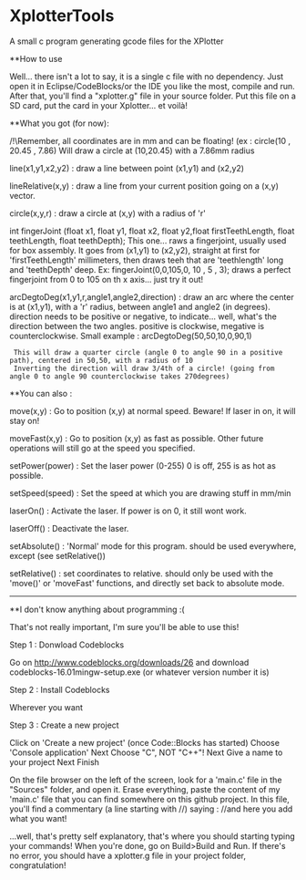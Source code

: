 # XplotterTools
A small c program generating gcode files for the XPlotter


**How to use

Well... there isn't a lot to say, it is a single c file with no dependency. Just open it in Eclipse/CodeBlocks/or the IDE you like the most, compile and run. After that, you'll find a "xplotter.g" file in your source folder. Put this file on a SD card, put the card in your Xplotter... et voilà!

**What you got (for now):

/!\Remember, all coordinates are in mm and can be floating! (ex : circle(10 , 20.45 , 7.86) Will draw a circle at (10,20.45) with a 7.86mm radius

line(x1,y1,x2,y2) : draw a line between point (x1,y1) and (x2,y2)

lineRelative(x,y) : draw a line from your current position going on a (x,y) vector.

circle(x,y,r) : draw a circle at (x,y) with a radius of 'r' 

int fingerJoint (float x1, float y1, float x2, float y2,float firstTeethLength, float teethLength, float teethDepth);
This one... raws a fingerjoint, usually used for box assembly. It goes from (x1,y1) to (x2,y2), straight at first for 'firstTeethLength' millimeters, then draws teeh that are 'teethlength' long and 'teethDepth' deep. Ex:
fingerJoint(0,0,105,0,  10  ,  5  ,  3);
draws a perfect fingerjoint from 0 to 105 on th x axis... just try it out!

arcDegtoDeg(x1,y1,r,angle1,angle2,direction) : draw an arc where the center is at (x1,y1), with a 'r' radius, between angle1 and angle2 (in degrees). direction needs to be positive or negative, to indicate... well, what's the direction between the two angles. positive is clockwise, megative is counterclockwise. 
Small example : 
     arcDegtoDeg(50,50,10,0,90,1)
     
     This will draw a quarter circle (angle 0 to angle 90 in a positive path), centered in 50,50, with a radius of 10
     Inverting the direction will draw 3/4th of a circle! (going from angle 0 to angle 90 counterclockwise takes 270degrees)

**You can also : 

move(x,y) : Go to position (x,y) at normal speed. Beware! If laser in on, it will stay on!

moveFast(x,y) : Go to position (x,y) as fast as possible. Other future operations will still go at the speed you specified.

setPower(power) : Set the laser power (0-255) 0 is off, 255 is  as hot as possible.

setSpeed(speed) : Set the speed at which you are drawing stuff in mm/min

laserOn() : Activate the laser. If power is on 0, it still wont work.

laserOff() : Deactivate the laser.

setAbsolute() : 'Normal' mode for this program. should be used everywhere, except (see setRelative())

setRelative() : set coordinates to relative. should only be used with the 'move()' or 'moveFast' functions, and directly set back to absolute mode.

--------------------------------------------


**I don't know anything about programming :(

That's not really important, I'm sure you'll be able to use this!

Step 1 : Donwload Codeblocks

Go on http://www.codeblocks.org/downloads/26 and download  codeblocks-16.01mingw-setup.exe (or whatever version number it is)

Step 2 : Install Codeblocks

Wherever you want

Step 3 : Create a new project

Click on 'Create a new project' (once Code::Blocks has started)
Choose 'Console application'
Next
Choose "C", NOT "C++"!
Next
Give a name to your project
Next
Finish

On the file browser on the left of the screen, look for a 'main.c' file in the "Sources" folder, and open it.
Erase everything, paste the content of my 'main.c' file that you can find somewhere on this github project.
In this file, you'll find a commentary (a line starting with //) saying : 
//and here you add what you want!

...well, that's pretty self explanatory, that's where you should starting typing your commands!
When you're done, go on Build>Build and Run.
If there's no error, you should have a xplotter.g file in your project folder, congratulation!


